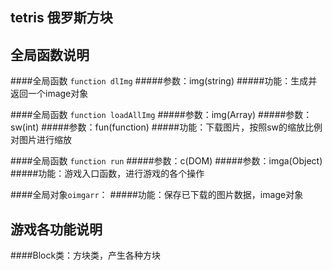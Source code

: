 ## tetris 俄罗斯方块

全局函数说明
--
> 
####全局函数 ``function dlImg``
#####参数：img(string)
#####功能：生成并返回一个image对象

> 
####全局函数 ``function loadAllImg``
#####参数：img(Array)
#####参数：sw(int)
#####参数：fun(function)
#####功能：下载图片，按照sw的缩放比例对图片进行缩放

> 
####全局函数 ``function run``
#####参数：c(DOM)
#####参数：imga(Object)
#####功能：游戏入口函数，进行游戏的各个操作

> 
####全局对象``oimgarr``：
#####功能：保存已下载的图片数据，image对象

游戏各功能说明
--
> 
####Block类：方块类，产生各种方块
